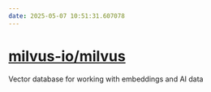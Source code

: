 ```yaml
---
date: 2025-05-07 10:51:31.607078
---
```


# [milvus-io/milvus](https://github.com/milvus-io/milvus)

Vector database for working with embeddings and AI data